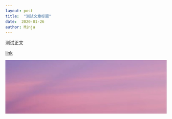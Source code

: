 ```yaml
---
layout: post
title:  "测试文章标题"
date:  2020-01-26
author: Minja
---
```


测试正文

[link](nothing)

![link](https://raw.githubusercontent.com/BlackwinMin/blackwinmin.github.io/master/_posts/img/1500x500.jpeg)